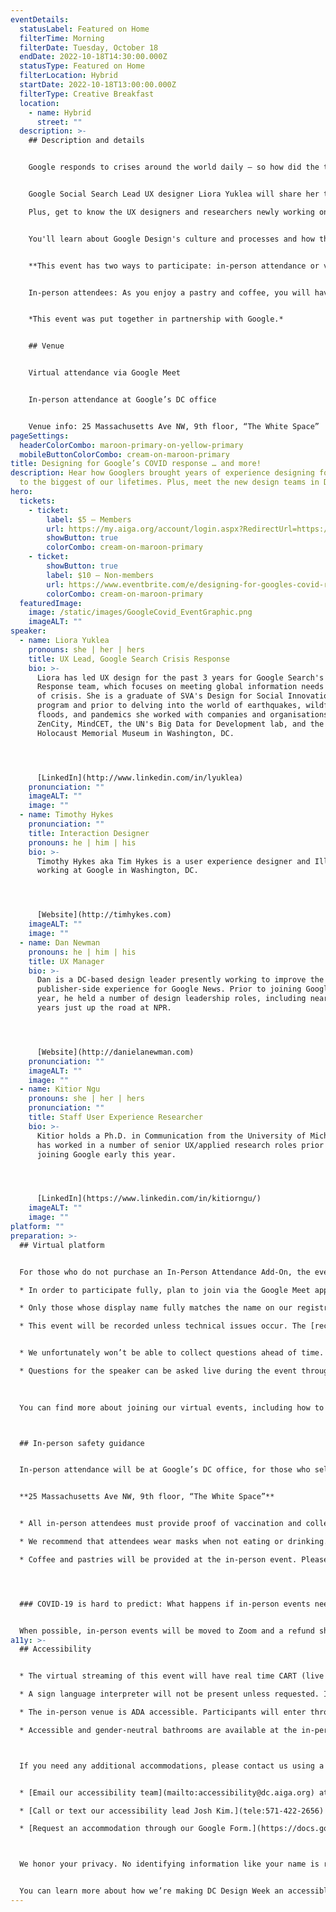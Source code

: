```yaml
---
eventDetails:
  statusLabel: Featured on Home
  filterTime: Morning
  filterDate: Tuesday, October 18
  endDate: 2022-10-18T14:30:00.000Z
  statusType: Featured on Home
  filterLocation: Hybrid
  startDate: 2022-10-18T13:00:00.000Z
  filterType: Creative Breakfast
  location:
    - name: Hybrid
      street: ""
  description: >-
    ## Description and details


    Google responds to crises around the world daily — so how did the team bring years of experimentation and research to design public-facing tools for the biggest crisis of our lifetimes, COVID-19? 


    Google Social Search Lead UX designer Liora Yuklea will share her team’s work on efforts to fight misinformation with the high-traffic Covid Organized Search Results Page.

    Plus, get to know the UX designers and researchers newly working on Google Chrome, News, and Search in our DC office. 


    You'll learn about Google Design's culture and processes and how they differ from product to product. We’ll discuss the common thread that unites our work: designing responsibly at scale for a global audience. We’ll also share some best practices for collaborating across time zones and how we're adapting to hybrid work.


    **This event has two ways to participate: in-person attendance or via Google Meet. You will indicate the way you plan to participate when selecting your ticket type.**


    In-person attendees: As you enjoy a pastry and coffee, you will have plenty of time for conversation, questions, and networking. Please arrive early to settle in.


    *This event was put together in partnership with Google.*


    ## Venue


    Virtual attendance via Google Meet


    In-person attendance at Google’s DC office


    Venue info: 25 Massachusetts Ave NW, 9th floor, “The White Space”
pageSettings:
  headerColorCombo: maroon-primary-on-yellow-primary
  mobileButtonColorCombo: cream-on-maroon-primary
title: Designing for Google’s COVID response … and more!
description: Hear how Googlers brought years of experience designing for crises
  to the biggest of our lifetimes. Plus, meet the new design teams in DC!
hero:
  tickets:
    - ticket:
        label: $5 — Members
        url: https://my.aiga.org/account/login.aspx?RedirectUrl=https://ikit.aiga.org/ikit_national_util/ikit-national-util-sso-redirect/?state=https%3A%2F%2Fdc.aiga.org%2Fevent%2Fdesigning-for-googles-covid-response-and-more-in-person-virtual%2F%3Fredirect_source%3Deventbrite_register
        showButton: true
        colorCombo: cream-on-maroon-primary
    - ticket:
        showButton: true
        label: $10 — Non-members
        url: https://www.eventbrite.com/e/designing-for-googles-covid-response-and-more-in-person-virtual-tickets-425473230887
        colorCombo: cream-on-maroon-primary
  featuredImage:
    image: /static/images/GoogleCovid_EventGraphic.png
    imageALT: ""
speaker:
  - name: Liora Yuklea
    pronouns: she | her | hers
    title: UX Lead, Google Search Crisis Response
    bio: >-
      Liora has led UX design for the past 3 years for Google Search's Crisis
      Response team, which focuses on meeting global information needs in times
      of crisis. She is a graduate of SVA's Design for Social Innovation MFA
      program and prior to delving into the world of earthquakes, wildfires,
      floods, and pandemics she worked with companies and organisations such as
      ZenCity, MindCET, the UN's Big Data for Development lab, and the US
      Holocaust Memorial Museum in Washington, DC.




      [LinkedIn](http://www.linkedin.com/in/lyuklea)
    pronunciation: ""
    imageALT: ""
    image: ""
  - name: Timothy Hykes
    pronunciation: ""
    title: Interaction Designer
    pronouns: he | him | his
    bio: >-
      Timothy Hykes aka Tim Hykes is a user experience designer and Illustrator
      working at Google in Washington, DC.




      [Website](http://timhykes.com)
    imageALT: ""
    image: ""
  - name: Dan Newman
    pronouns: he | him | his
    title: UX Manager
    bio: >-
      Dan is a DC-based design leader presently working to improve the
      publisher-side experience for Google News. Prior to joining Google last
      year, he held a number of design leadership roles, including nearly 7
      years just up the road at NPR.




      [Website](http://danielanewman.com)
    pronunciation: ""
    imageALT: ""
    image: ""
  - name: Kitior Ngu
    pronouns: she | her | hers
    pronunciation: ""
    title: Staff User Experience Researcher
    bio: >-
      Kitior holds a Ph.D. in Communication from the University of Michigan and
      has worked in a number of senior UX/applied research roles prior to
      joining Google early this year. 




      [LinkedIn](https://www.linkedin.com/in/kitiorngu/)
    imageALT: ""
    image: ""
platform: ""
preparation: >-
  ## Virtual platform


  For those who do not purchase an In-Person Attendance Add-On, the event will be streamed via Google Meet: 

  * In order to participate fully, plan to join via the Google Meet app on a computer, tablet, or mobile device with enough bandwidth to support viewing video.

  * Only those whose display name fully matches the name on our registration list will be admitted from the waiting room, to ensure only those who have registered for the event are able to attend — and to create space for intimate conversations.

  * This event will be recorded unless technical issues occur. The [recordings will be shared in the AIGA DC recordings archive](https://dc.aiga.org/introducing-the-aiga-dc-event-recordings-archive/) for AIGA members to rewatch or catch up on at a later date. If you’re not an AIGA Member, you can register for a membership on the [AIGA Membership website](https://www.aiga.org/membership-community/aiga-membership/).


  * We unfortunately won’t be able to collect questions ahead of time. 

  * Questions for the speaker can be asked live during the event through the chat during the Q&A portion of the event.
    

    
  You can find more about joining our virtual events, including how to connect, directions to troubleshoot, and information about our refund policy in our [FAQ.](/faq/)



  ## In-person safety guidance


  In-person attendance will be at Google’s DC office, for those who select an In-Person Add-On with their ticket:


  **25 Massachusetts Ave NW, 9th floor, “The White Space”**


  * All in-person attendees must provide proof of vaccination and collect a badge at the reception desk before being admitted.

  * We recommend that attendees wear masks when not eating or drinking.

  * Coffee and pastries will be provided at the in-person event. Please plan to arrive early to settle in.




  ### COVID-19 is hard to predict: What happens if in-person events need to be canceled?


  When possible, in-person events will be moved to Zoom and a refund should not be expected. If an event is canceled in its entirety, a refund will be issued. In either scenario you will be notified immediately.
a11y: >-
  ## Accessibility


  * The virtual streaming of this event will have real time CART (live captioning) services and transcriptions provided by Verbit.

  * A sign language interpreter will not be present unless requested. If requested, we will do our best to employ a sign language interpreter for the event.

  * The in-person venue is ADA accessible. Participants will enter through the lobby and ride an elevator to the event space.

  * Accessible and gender-neutral bathrooms are available at the in-person location.



  If you need any additional accommodations, please contact us using a method that works best for you:


  * [Email our accessibility team](mailto:accessibility@dc.aiga.org) at accessibility@dc.aiga.org.

  * [Call or text our accessibility lead Josh Kim.](tele:571-422-2656)

  * [Request an accommodation through our Google Form.](https://docs.google.com/forms/d/e/1FAIpQLSe2l-FrPiSaZxPjIAOUadYn3axaz6SyloV42CWg-HF65TTy1w/viewform)



  We honor your privacy. No identifying information like your name is required to request an accommodation, and all details will be deleted once completed.


  You can learn more about how we’re making DC Design Week an accessible experience by visiting our [accessibility statement](/accessibility/).
---
```

